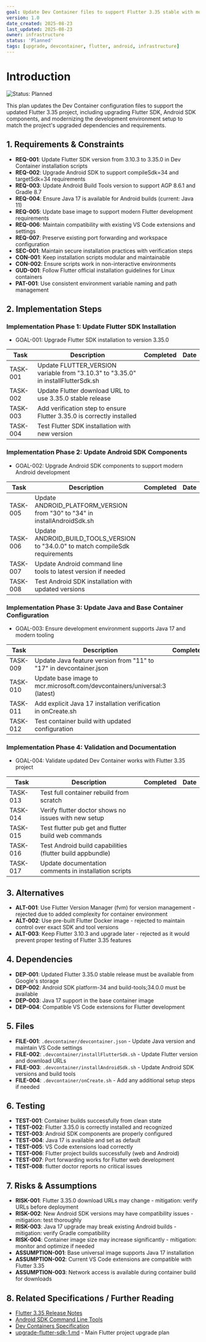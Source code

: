 ```yaml
---
goal: Update Dev Container files to support Flutter 3.35 stable with modern Android SDK and tooling
version: 1.0
date_created: 2025-08-23
last_updated: 2025-08-23
owner: infrastructure
status: 'Planned'
tags: [upgrade, devcontainer, flutter, android, infrastructure]
---
```


# Introduction

![Status: Planned](https://img.shields.io/badge/status-Planned-blue)

This plan updates the Dev Container configuration files to support the updated Flutter 3.35 project, including upgrading Flutter SDK, Android SDK components, and modernizing the development environment setup to match the project's upgraded dependencies and requirements.

## 1. Requirements & Constraints

- **REQ-001**: Update Flutter SDK version from 3.10.3 to 3.35.0 in Dev Container installation scripts
- **REQ-002**: Upgrade Android SDK to support compileSdk=34 and targetSdk=34 requirements
- **REQ-003**: Update Android Build Tools version to support AGP 8.6.1 and Gradle 8.7
- **REQ-004**: Ensure Java 17 is available for Android builds (current: Java 11)
- **REQ-005**: Update base image to support modern Flutter development requirements
- **REQ-006**: Maintain compatibility with existing VS Code extensions and settings
- **REQ-007**: Preserve existing port forwarding and workspace configuration
- **SEC-001**: Maintain secure installation practices with verification steps
- **CON-001**: Keep installation scripts modular and maintainable
- **CON-002**: Ensure scripts work in non-interactive environments
- **GUD-001**: Follow Flutter official installation guidelines for Linux containers
- **PAT-001**: Use consistent environment variable naming and path management

## 2. Implementation Steps

### Implementation Phase 1: Update Flutter SDK Installation

- GOAL-001: Upgrade Flutter SDK installation to version 3.35.0

| Task | Description | Completed | Date |
|------|-------------|-----------|------|
| TASK-001 | Update FLUTTER_VERSION variable from "3.10.3" to "3.35.0" in installFlutterSdk.sh | | |
| TASK-002 | Update Flutter download URL to use 3.35.0 stable release | | |
| TASK-003 | Add verification step to ensure Flutter 3.35.0 is correctly installed | | |
| TASK-004 | Test Flutter SDK installation with new version | | |

### Implementation Phase 2: Update Android SDK Components

- GOAL-002: Upgrade Android SDK components to support modern Android development

| Task | Description | Completed | Date |
|------|-------------|-----------|------|
| TASK-005 | Update ANDROID_PLATFORM_VERSION from "30" to "34" in installAndroidSdk.sh | | |
| TASK-006 | Update ANDROID_BUILD_TOOLS_VERSION to "34.0.0" to match compileSdk requirements | | |
| TASK-007 | Update Android command line tools to latest version if needed | | |
| TASK-008 | Test Android SDK installation with updated versions | | |

### Implementation Phase 3: Update Java and Base Container Configuration

- GOAL-003: Ensure development environment supports Java 17 and modern tooling

| Task | Description | Completed | Date |
|------|-------------|-----------|------|
| TASK-009 | Update Java feature version from "11" to "17" in devcontainer.json | | |
| TASK-010 | Update base image to mcr.microsoft.com/devcontainers/universal:3 (latest) | | |
| TASK-011 | Add explicit Java 17 installation verification in onCreate.sh | | |
| TASK-012 | Test container build with updated configuration | | |

### Implementation Phase 4: Validation and Documentation

- GOAL-004: Validate updated Dev Container works with Flutter 3.35 project

| Task | Description | Completed | Date |
|------|-------------|-----------|------|
| TASK-013 | Test full container rebuild from scratch | | |
| TASK-014 | Verify flutter doctor shows no issues with new setup | | |
| TASK-015 | Test flutter pub get and flutter build web commands | | |
| TASK-016 | Test Android build capabilities (flutter build appbundle) | | |
| TASK-017 | Update documentation comments in installation scripts | | |

## 3. Alternatives

- **ALT-001**: Use Flutter Version Manager (fvm) for version management - rejected due to added complexity for container environment
- **ALT-002**: Use pre-built Flutter Docker image - rejected to maintain control over exact SDK and tool versions
- **ALT-003**: Keep Flutter 3.10.3 and upgrade later - rejected as it would prevent proper testing of Flutter 3.35 features

## 4. Dependencies

- **DEP-001**: Updated Flutter 3.35.0 stable release must be available from Google's storage
- **DEP-002**: Android SDK platform-34 and build-tools;34.0.0 must be available
- **DEP-003**: Java 17 support in the base container image
- **DEP-004**: Compatible VS Code extensions for Flutter development

## 5. Files

- **FILE-001**: `.devcontainer/devcontainer.json` - Update Java version and maintain VS Code settings
- **FILE-002**: `.devcontainer/installFlutterSdk.sh` - Update Flutter version and download URLs
- **FILE-003**: `.devcontainer/installAndroidSdk.sh` - Update Android SDK versions and build tools
- **FILE-004**: `.devcontainer/onCreate.sh` - Add any additional setup steps if needed

## 6. Testing

- **TEST-001**: Container builds successfully from clean state
- **TEST-002**: Flutter 3.35.0 is correctly installed and recognized
- **TEST-003**: Android SDK components are properly configured
- **TEST-004**: Java 17 is available and set as default
- **TEST-005**: VS Code extensions load correctly
- **TEST-006**: Flutter project builds successfully (web and Android)
- **TEST-007**: Port forwarding works for Flutter web development
- **TEST-008**: flutter doctor reports no critical issues

## 7. Risks & Assumptions

- **RISK-001**: Flutter 3.35.0 download URLs may change - mitigation: verify URLs before deployment
- **RISK-002**: New Android SDK versions may have compatibility issues - mitigation: test thoroughly
- **RISK-003**: Java 17 upgrade may break existing Android builds - mitigation: verify Gradle compatibility
- **RISK-004**: Container image size may increase significantly - mitigation: monitor and optimize if needed
- **ASSUMPTION-001**: Base universal image supports Java 17 installation
- **ASSUMPTION-002**: Current VS Code extensions are compatible with Flutter 3.35
- **ASSUMPTION-003**: Network access is available during container build for downloads

## 8. Related Specifications / Further Reading

- [Flutter 3.35 Release Notes](https://docs.flutter.dev/release/release-notes)
- [Android SDK Command Line Tools](https://developer.android.com/studio/command-line)
- [Dev Containers Specification](https://containers.dev/implementors/spec/)
- [upgrade-flutter-sdk-1.md](/workspaces/guess-word-game/plan/upgrade-flutter-sdk-1.md) - Main Flutter project upgrade plan
